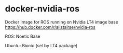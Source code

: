 # docker-nvidia-ros
Docker image for ROS running on Nvidia LT4 image base
https://hub.docker.com/r/alistairse/nvidia-ros

ROS: Noetic Base

Ubuntu: Bionic (set by LT4 package)
